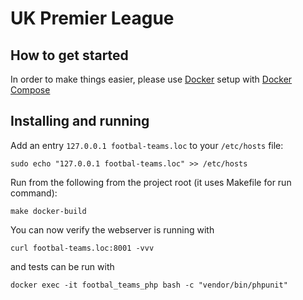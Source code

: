 # UK Premier League

## How to get started
In order to make things easier, please use [Docker](https://docs.docker.com/engine/installation/) setup 
with [Docker Compose](https://docs.docker.com/compose/install/)

## Installing and running

Add an entry `127.0.0.1 footbal-teams.loc` to your `/etc/hosts` file:
```
sudo echo "127.0.0.1 footbal-teams.loc" >> /etc/hosts
```
Run from the following from the project root (it uses Makefile for run command):
```
make docker-build
```

You can now verify the webserver is running with
```
curl footbal-teams.loc:8001 -vvv
```
and tests can be run with 
```
docker exec -it footbal_teams_php bash -c "vendor/bin/phpunit"
```
